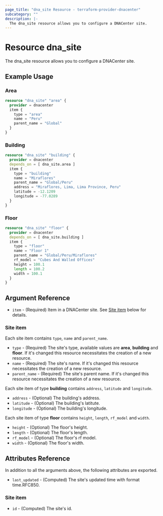 ```yaml
---
page_title: "dna_site Resource - terraform-provider-dnacenter"
subcategory: ""
description: |-
  The dna_site resource allows you to configure a DNACenter site.
---
```


# Resource dna_site

The dna_site resource allows you to configure a DNACenter site.

## Example Usage

### Area

```terraform
resource "dna_site" "area" {
  provider = dnacenter
  item {
    type = "area"
    name = "Peru"
    parent_name = "Global"
  }
}
```

### Building

```terraform
resource "dna_site" "building" {
  provider = dnacenter
  depends_on = [ dna_site.area ]
  item {
    type = "building"
    name = "Miraflores"
    parent_name = "Global/Peru"
    address = "Miraflores, Lima, Lima Province, Peru"
    latitude = -12.1209
    longitude = -77.0289
  }
}
```

### Floor

```terraform
resource "dna_site" "floor" {
  provider = dnacenter
  depends_on = [ dna_site.building ]
  item {
    type = "floor"
    name = "Floor 1"
    parent_name = "Global/Peru/Miraflores"
    rf_model = "Cubes And Walled Offices"
    height = 100.1
    length = 100.2
    width = 100.1
  }
}
```

## Argument Reference

- `item` - (Required) Item in a DNACenter site. See [Site item](#site-item) below for details.

### Site item

Each site item contains `type`, `name` and `parent_name`.

- `type` - (Required) The site's type, available values are **area**, **building** and **floor**. If it's changed this resource necessitates the creation of a new resource.
- `name` - (Required) The site's name. If it's changed this resource necessitates the creation of a new resource.
- `parent_name` - (Required) The site's parent name. If it's changed this resource necessitates the creation of a new resource.

Each site item of type **building** contains `address`, `latitude` and `longitude`.

- `address` - (Optional) The building's address.
- `latitude` - (Optional) The building's latitute.
- `longitude` - (Optional) The building's longitude.

Each site item of type **floor** contains `height`, `length`, `rf_model` and `width`.

- `height` - (Optional) The floor's height.
- `length` - (Optional) The floor's length.
- `rf_model` - (Optional) The floor's rf model.
- `width` - (Optional) The floor's width.

## Attributes Reference

In addition to all the arguments above, the following attributes are exported.

- `last_updated` - (Computed) The site's updated time with format time.RFC850.

### Site item

- `id` - (Computed) The site's id.
